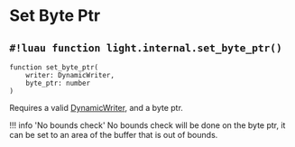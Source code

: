 # Set Byte Ptr

## `#!luau function light.internal.set_byte_ptr()`

```luau title=' <!-- client --> <!-- server --> <!-- shared --> <!-- experimental --> <!-- sync --> <!-- internal -->'
function set_byte_ptr(
    writer: DynamicWriter,
    byte_ptr: number
)
```

Requires a valid [DynamicWriter](./index.md), and a byte ptr.

!!! info 'No bounds check'
    No bounds check will be done on the byte ptr, it can be set to an area of the buffer that is out of bounds.
